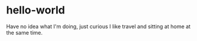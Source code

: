 # hello-world
Have no idea what I'm doing, just curious
I like travel and sitting at home at the same time.
